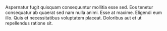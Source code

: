 Aspernatur fugit quisquam consequuntur mollitia esse sed. Eos tenetur consequatur ab quaerat sed nam nulla animi. Esse at maxime. Eligendi eum illo. Quis et necessitatibus voluptatem placeat. Doloribus aut et ut repellendus ratione sit.